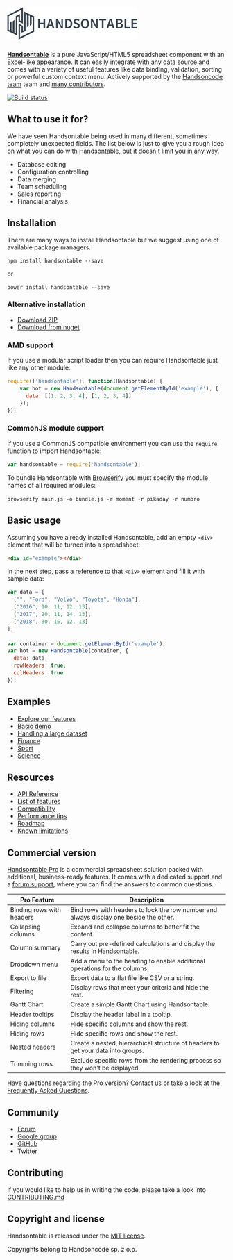 # [![Build Status](https://raw.githubusercontent.com/handsontable/static-files/master/Images/Logo/Handsontable/Handsontable-logo-300-74.png)](https://handsontable.com)

[**Handsontable**](https://handsontable.com) is a pure JavaScript/HTML5 spreadsheet component with an Excel-like appearance. It can easily integrate with any data source and comes with a variety of useful features like data binding, validation, sorting or powerful custom context menu. Actively supported by the [Handsoncode team](https://handsontable.com/team.html) team and [many contributors](https://github.com/handsontable/handsontable/graphs/contributors).

[![Build status](https://travis-ci.org/quantlabio/handsontable.svg?branch=master)](https://travis-ci.org/quantlabio/handsontable)

## What to use it for?
We have seen Handsontable being used in many different, sometimes completely unexpected fields. The list below is just to give you a rough idea on what you can do with Handsontable, but it doesn't limit you in any way.

- Database editing
- Configuration controlling
- Data merging
- Team scheduling
- Sales reporting
- Financial analysis

## Installation
There are many ways to install Handsontable but we suggest using one of available package managers.

```
npm install handsontable --save
```
or
```
bower install handsontable --save
```

### Alternative installation
- [Download ZIP](https://github.com/handsontable/handsontable/archive/master.zip)
- [Download from nuget](https://www.nuget.org/packages/Handsontable/)

### AMD support
If you use a modular script loader then you can require Handsontable just like any other module:

```javascript
require(['handsontable'], function(Handsontable) {
    var hot = new Handsontable(document.getElementById('example'), {
      data: [[1, 2, 3, 4], [1, 2, 3, 4]]
    });
});
```

### CommonJS module support
If you use a CommonJS compatible environment you can use the `require` function to import Handsontable:

```javascript
var handsontable = require('handsontable');
```
To bundle Handsontable with [Browserify](http://browserify.org) you must specify the module names of all required modules:

`browserify main.js -o bundle.js -r moment -r pikaday -r numbro`

## Basic usage
Assuming you have already installed Handsontable, add an empty `<div>` element that will be turned into a spreadsheet:

```html
<div id="example"></div>
```
In the next step, pass a reference to that `<div>` element and fill it with sample data:
```javascript
var data = [
  ["", "Ford", "Volvo", "Toyota", "Honda"],
  ["2016", 10, 11, 12, 13],
  ["2017", 20, 11, 14, 13],
  ["2018", 30, 15, 12, 13]
];

var container = document.getElementById('example');
var hot = new Handsontable(container, {
  data: data,
  rowHeaders: true,
  colHeaders: true
});
```

## Examples
- [Explore our features](https://handsontable.com/examples.html)
- [Basic demo](http://jsfiddle.net/handsoncode/s6t768pq)
- [Handling a large dataset](http://jsfiddle.net/handsoncode/Lp4qn55v)
- [Finance](http://jsfiddle.net/handsoncode/b2g2h7oh)
- [Sport](http://jsfiddle.net/handsoncode/b5rvw5zk)
- [Science](http://jsfiddle.net/handsoncode/g1hnaxtt)

## Resources
- [API Reference](http://docs.handsontable.com/Core.html)
- [List of features](http://docs.handsontable.com/tutorial-features.html)
- [Compatibility](http://docs.handsontable.com/tutorial-compatibility.html)
- [Performance tips](http://docs.handsontable.com/tutorial-performance-tips.html)
- [Roadmap](https://trello.com/b/PztR4hpj/handsontable-roadmap-2016)
- [Known limitations](http://docs.handsontable.com/tutorial-known-limitations.html)

## Commercial version
[Handsontable Pro](https://handsontable.com/pricing.html) is a commercial spreadsheet solution packed with additional, business-ready features. It comes with a dedicated support and a [forum support](https://forum.handsontable.com), where you can find the answers to common questions.

| Pro Feature                 | Description                                                                            	|
|---------------------------	|----------------------------------------------------------------------------------------	|
| Binding rows with headers 	| Bind rows with headers to lock the row number and always display one beside the other. 	|
| Collapsing columns        	| Expand and collapse columns to better fit the content.                                 	|
| Column summary            	| Carry out pre-defined calculations and display the results in Handsontable.                 	|
| Dropdown menu             	| Add a menu to the heading to enable additional operations for the columns.             	|
| Export to file            	| Export data to a flat file like CSV or a string.                                       	|
| Filtering                 	| Display rows that meet your criteria and hide the rest.                                	|
| Gantt Chart               	| Create a simple Gantt Chart using Handsontable.                                        	|
| Header tooltips           	| Display the header label in a tooltip.                                                 	|
| Hiding columns            	| Hide specific columns and show the rest.                                               	|
| Hiding rows               	| Hide specific rows and show the rest.                                                  	|
| Nested headers            	| Create a nested, hierarchical structure of headers to get your data into groups.       	|
| Trimming rows             	| Exclude specific rows from the rendering process so they won't be displayed.           	|

Have questions regarding the Pro version? [Contact us](https://handsontable.com/contact.html?category=general_question) or take a look at the [Frequently Asked Questions](https://handsontable.com/faq.html).

## Community
- [Forum](https://forum.handsontable.com)
- [Google group](https://groups.google.com/forum/#!forum/handsontable)
- [GitHub](https://github.com/handsontable/handsontable/issues)
- [Twitter](https://twitter.com/handsontable)

## Contributing
If you would like to help us in writing the code, please take a look into [CONTRIBUTING.md](https://github.com/handsontable/handsontable/blob/master/CONTRIBUTING.md)

## Copyright and license
Handsontable is released under the [MIT license](https://github.com/handsontable/handsontable/blob/master/LICENSE).

Copyrights belong to Handsoncode sp. z o.o.
